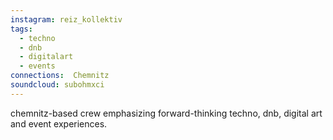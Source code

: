 ```yaml
---
instagram: reiz_kollektiv
tags:
  - techno
  - dnb
  - digitalart
  - events
connections:  Chemnitz
soundcloud: subohmxci
---
```

chemnitz-based crew emphasizing forward-thinking techno, dnb, digital art and event experiences.